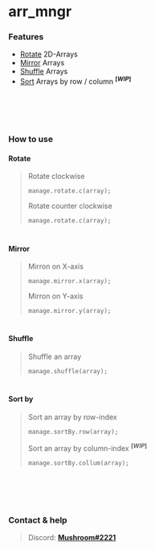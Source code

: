 # **arr_mngr**

### **Features**
+ [Rotate](#rotate) 2D-Arrays
+ [Mirror](#mirror) Arrays
+ [Shuffle](#shuffle) Arrays
+ [Sort](#sort-by) Arrays by row / column <sup>**[*WIP*]**</sup>
#
<br></br>

### **How to use**

#### Rotate
> Rotate clockwise
> ```
> manage.rotate.c(array);
> ```
> Rotate counter clockwise
> ```
> manage.rotate.c(array);
> ```

#

#### Mirror
> Mirron on X-axis
> ```
> manage.mirror.x(array);
> ```
> Mirron on Y-axis
> ```
> manage.mirror.y(array);
> ```

#

#### Shuffle
> Shuffle an array
> ```
> manage.shuffle(array);
> ```

#

#### Sort by
> Sort an array by row-index
> ```
> manage.sortBy.row(array);
> ```
> Sort an array by column-index <sup>**[*WIP*]**</sup>
> ```
> manage.sortBy.collum(array);
> ```

#

<br></br>

### **Contact & help**
> Discord: **[Mushroom#2221](discord.com/users/355012453609897985)**

